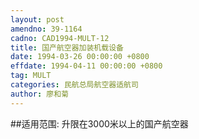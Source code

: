 ```yaml
---
layout: post
amendno: 39-1164
cadno: CAD1994-MULT-12
title: 国产航空器加装机载设备
date: 1994-03-26 00:00:00 +0800
effdate: 1994-04-11 00:00:00 +0800
tag: MULT
categories: 民航总局航空器适航司
author: 廖和菊
---
```


##适用范围:
升限在3000米以上的国产航空器

